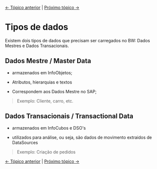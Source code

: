 [<- Tópico anterior](./intro.md) | 
[Próximo tópico ->](./charge-flow.md)

# Tipos de dados 

Existem dois tipos de dados que precisam ser carregados no BW: Dados Mestres e Dados Transacionais.

## Dados Mestre / Master Data

* armazenados em InfoObjetos;

* Atributos, hierarquias e textos

* Correspondem aos Dados Mestre no SAP;

> Exemplo: Cliente, carro, etc.

## Dados Transacionais / Transactional Data

* armazenados em InfoCubos e DSO's

* utilizados para análise, ou seja, são dados de movimento extraidos de DataSources

> Exemplo: Criação de pedidos

[<- Tópico anterior](./intro.md) | 
[Próximo tópico ->](./charge-flow.md)